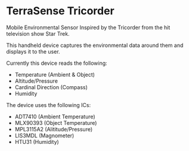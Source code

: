 # TerraSense Tricorder
Mobile Environmental Sensor 
Inspired by the Tricorder from the hit television show Star Trek.

This handheld device captures the environmental data around them and displays it to the user. 

Currently this device reads the following:
- Temperature (Ambient & Object)
- Altitude/Pressure
- Cardinal Direction (Compass)
- Humidity

The device uses the following ICs:
- ADT7410 (Ambient Temperature)
- MLX90393 (Object Temperature)
- MPL3115A2 (Alititude/Pressure)
- LIS3MDL (Magnometer)
- HTU31 (Humidity)
